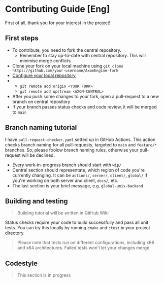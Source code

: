 # Contributing Guide [Eng]

First of all, thank you for your interest in the project!

## First steps

- To contribute, you need to fork the central repository.
  - Remember to stay up-to-date with central repository. This will minimise merge conflicts
- Clone your fork on your local machine using `git clone https://github.com/your-username/AxonEngine-fork`
- [Configure your local repository](https://docs.github.com/en/pull-requests/collaborating-with-pull-requests/working-with-forks/configuring-a-remote-repository-for-a-fork)
- - `git remote add origin <YOUR FORK>`
  - `git remote add upstream <AXON-CENTRAL>`
- After you push some changes to your fork, open a pull-request to a new branch on central repository
- If your branch passes status checks and code review, it will be merged to `main`

## Branch naming tutorial

I have `pull-request-checker.yaml` setted up in GitHub Actions. This action checks branch naming for all pull-requests, targeted to `main` and `feature/*` branches. So, please foolow branch naming rules, otherwise your pull-request will be declined.

- Every work-in-progress branch should start with `wip/`
- Central section should representate, which region of code you're currently changing. It can be `actions/`, `server/`, `client/`, `global/` if you're working on both server and client, `docs/`, etc.
- The last section is your brief message, e.g. `global-unix-backend`

## Building and testing

> Building tutorial will be written in GitHub Wiki

Status checks require your code to build successfully and pass all unit tests. You can try this locally by running `cmake` and `ctest` in your project directory.

> Please note that tests run on different configurations, including x86 and x64 architectures. Failed tests won't let your changes merge

## Codestyle

> This section is in progress
